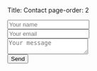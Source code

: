Title: Contact
page-order: 2

<form id="contactform" class="uk-form" method="POST">
    <input type="text" name="_gotcha" style="display:none" />
    <input type="hidden" name="_next" value="//rschalch.github.io/pages/thank-you.html" />
    <input type="hidden" name="_subject" value="Blog contact" />
    <div class="uk-form-row"><input type="text" class="uk-form-large uk-form-width-large" name="name" placeholder="Your name"></div>
    <div class="uk-form-row"><input type="email" class="uk-form-large uk-form-width-large" name="_replyto" placeholder="Your email"></div>
    <div class="uk-form-row"><textarea name="message" class="uk-form-large uk-form-width-large" placeholder="Your message"></textarea></div>    
    <div class="uk-form-row"><button type="submit" class="uk-button uk-button-large uk-button-primary">Send</button></div>    
</form>
<script>
    var contactform =  document.getElementById('contactform');
    contactform.setAttribute('action', '//formspree.io/' + 'ricardo.schalch' + '@' + 'gmail' + '.' + 'com');
</script>